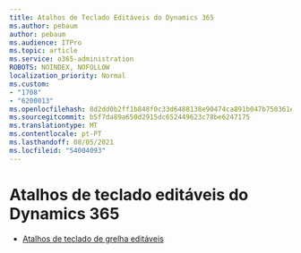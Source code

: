 ```yaml
---
title: Atalhos de Teclado Editáveis do Dynamics 365
ms.author: pebaum
author: pebaum
ms.audience: ITPro
ms.topic: article
ms.service: o365-administration
ROBOTS: NOINDEX, NOFOLLOW
localization_priority: Normal
ms.custom:
- "1708"
- "6200013"
ms.openlocfilehash: 8d2dd0b2ff1b848f0c33d6488138e90474ca891b047b750361ea509ddc5f535f
ms.sourcegitcommit: b5f7da89a650d2915dc652449623c78be6247175
ms.translationtype: MT
ms.contentlocale: pt-PT
ms.lasthandoff: 08/05/2021
ms.locfileid: "54004093"
---
```

# <a name="dynamics-365-editable-grid-keyboard-shortcuts"></a>Atalhos de teclado editáveis do Dynamics 365

* [Atalhos de teclado de grelha editáveis](https://docs.microsoft.com/dynamics365/customer-engagement/basics/keyboard-shortcuts#editable-grids-views)
